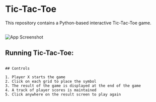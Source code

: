 # Tic-Tac-Toe

This repository contains a Python-based interactive Tic-Tac-Toe game.

##

![App Screenshot]("https://github.com/amit862/Tic-Tae-Toc-Game/blob/main/images/screenshot.png")


## Running Tic-Tac-Toe:

```

## Controls

1. Player X starts the game
2. Click on each grid to place the symbol
3. The result of the game is displayed at the end of the game
4. A track of player scores is maintained
5. Click anywhere on the result screen to play again



